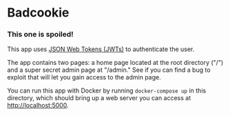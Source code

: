 # Badcookie
### This one is spoiled!

This app uses [JSON Web Tokens (JWTs)](https://en.wikipedia.org/wiki/JSON_Web_Token) to authenticate the user. 

The app contains two pages: a home page located at the root directory ("/") and a super secret admin page at "/admin." See if you can find a bug to exploit that will let you gain access to the admin page.

You can run this app with Docker by running `docker-compose up` in this directory, which should bring up a web server you can access at [http://localhost:5000](http://localhost:5000).
